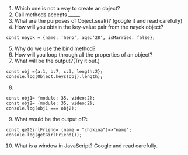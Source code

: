 1. Which one is not a way to create an object?
2. Call methods accepts _____
3. What are the purposes of Object.seal()? (google it and read carefully)
4. How will you obtain the key-value pair from the nayok object?
```
const nayok = {name: ‘hero’, age:’28’, isMarried: false};
```
5. Why do we use the bind method?
6. How will you loop through all the properties of an object?
7. What will be the output?(Try it out.)
```
const obj ={a:1, b:7, c:3, length:2};
console.log(Object.keys(obj).length);
```
8. 
```
const obj1= {module: 35, video:2}; 
const obj2= {module: 35, video:2};
console.log(obj1 === obj2);
```
9. What would be the output of?:
```
const getGirlFriend= (name = "chokina")=>"name"; console.log(getGirlFriend());
```
10. What is a window in JavaScript? Google and read carefully.


